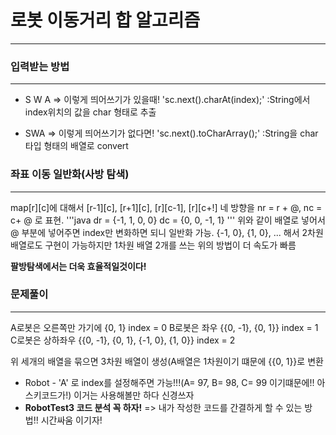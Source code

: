 # 로봇 이동거리 합 알고리즘
---
### 입력받는 방법
---
* S W A => 이렇게 띄어쓰기가 있을때! 'sc.next().charAt(index);'
:String에서 index위치의 값을 char 형태로 추출

* SWA   => 이렇게 띄어쓰기가 없다면! 'sc.next().toCharArray();'
:String을 char타입 형태의 배열로 convert


### 좌표 이동 일반화(사방 탐색)
---
map[r][c]에 대해서 [r-1][c], [r+1][c], [r][c-1], [r][c+!]
네 방향을 nr = r + @, nc = c+ @ 로 표현.
'''java
dr = {-1, 1, 0, 0}
dc = {0, 0, -1, 1}
'''
위와 같이 배열로 넣어서 @ 부분에 넣어주면 index만 변화하면 되니 일반화 가능.
{-1, 0}, {1, 0}, ... 해서 2차원배열로도 구현이 가능하지만 1차원 배열 2개를 쓰는 위의 방법이 더 속도가 빠름

**팔방탐색에서는 더욱 효율적일것이다!**

### 문제풀이
---
A로봇은 오른쪽만 가기에 {0, 1}                            index = 0
B로봇은 좌우 {{0, -1}, {0, 1}}                           index = 1
C로봇은 상하좌우 {{0, -1}, {0, 1}, {-1, 0}, {1, 0}}      index = 2

위 세개의 배열을 묶으면 3차원 배열이 생성(A배열은 1차원이기 떄문에 {{0, 1}}로 변환

* Robot - 'A' 로 index를 설정해주면 가능!!!(A= 97, B= 98, C= 99 이기떄문에!! 아스키코드가!)
이거는 사용해볼만 하다 신경쓰자
* **RobotTest3 코드 분석 꼭 하자!**
=> 내가 작성한 코드를 간결하게 할 수 있는 방법!! 시간싸움 이기자!
